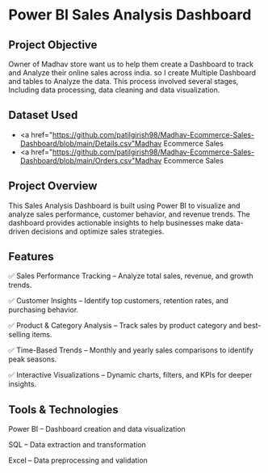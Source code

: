 # Power BI Sales Analysis Dashboard
## Project Objective
Owner of Madhav store want us to help them create a Dashboard to track and Analyze their online sales across india. so I create Multiple Dashboard and tables to Analyze the data. This process involved several stages, Including data processing, data cleaning and data visualization.

## Dataset Used
- <a href="https://github.com/patilgirish98/Madhav-Ecommerce-Sales-Dashboard/blob/main/Details.csv"Madhav Ecommerce Sales</a>
- <a href="https://github.com/patilgirish98/Madhav-Ecommerce-Sales-Dashboard/blob/main/Orders.csv"Madhav Ecommerce Sales</a>

## Project Overview

   This Sales Analysis Dashboard is built using Power BI to visualize and analyze sales performance, customer behavior, and revenue trends. The dashboard provides actionable insights to help businesses make data-      driven decisions and optimize sales strategies.

## Features 

✅ Sales Performance Tracking – Analyze total sales, revenue, and growth trends.

✅ Customer Insights – Identify top customers, retention rates, and purchasing behavior.

✅ Product & Category Analysis – Track sales by product category and best-selling items.

✅ Time-Based Trends – Monthly and yearly sales comparisons to identify peak seasons.

✅ Interactive Visualizations – Dynamic charts, filters, and KPIs for deeper insights.

## Tools & Technologies

 Power BI – Dashboard creation and data visualization
 
 SQL – Data extraction and transformation
 
 Excel – Data preprocessing and validation


